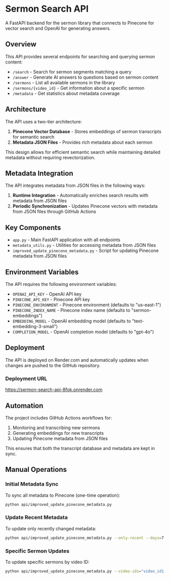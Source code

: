 # Sermon Search API

A FastAPI backend for the sermon library that connects to Pinecone for vector search and OpenAI for generating answers.

## Overview

This API provides several endpoints for searching and querying sermon content:

- `/search` - Search for sermon segments matching a query
- `/answer` - Generate AI answers to questions based on sermon content
- `/sermons` - List all available sermons in the library
- `/sermons/{video_id}` - Get information about a specific sermon
- `/metadata` - Get statistics about metadata coverage

## Architecture

The API uses a two-tier architecture:

1. **Pinecone Vector Database** - Stores embeddings of sermon transcripts for semantic search
2. **Metadata JSON Files** - Provides rich metadata about each sermon

This design allows for efficient semantic search while maintaining detailed metadata without requiring revectorization.

## Metadata Integration

The API integrates metadata from JSON files in the following ways:

1. **Runtime Integration** - Automatically enriches search results with metadata from JSON files
2. **Periodic Synchronization** - Updates Pinecone vectors with metadata from JSON files through GitHub Actions

## Key Components

- `app.py` - Main FastAPI application with all endpoints
- `metadata_utils.py` - Utilities for accessing metadata from JSON files
- `improved_update_pinecone_metadata.py` - Script for updating Pinecone metadata from JSON files

## Environment Variables

The API requires the following environment variables:

- `OPENAI_API_KEY` - OpenAI API key
- `PINECONE_API_KEY` - Pinecone API key
- `PINECONE_ENVIRONMENT` - Pinecone environment (defaults to "us-east-1")
- `PINECONE_INDEX_NAME` - Pinecone index name (defaults to "sermon-embeddings")
- `EMBEDDING_MODEL` - OpenAI embedding model (defaults to "text-embedding-3-small")
- `COMPLETION_MODEL` - OpenAI completion model (defaults to "gpt-4o")

## Deployment

The API is deployed on Render.com and automatically updates when changes are pushed to the GitHub repository.

### Deployment URL

https://sermon-search-api-8fok.onrender.com

## Automation

The project includes GitHub Actions workflows for:

1. Monitoring and transcribing new sermons
2. Generating embeddings for new transcripts
3. Updating Pinecone metadata from JSON files

This ensures that both the transcript database and metadata are kept in sync.

## Manual Operations

### Initial Metadata Sync

To sync all metadata to Pinecone (one-time operation):

```bash
python api/improved_update_pinecone_metadata.py
```

### Update Recent Metadata

To update only recently changed metadata:

```bash
python api/improved_update_pinecone_metadata.py --only-recent --days=7
```

### Specific Sermon Updates

To update specific sermons by video ID:

```bash
python api/improved_update_pinecone_metadata.py --video-ids="video_id1,video_id2"
```